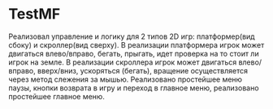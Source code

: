 # TestMF
Реализовал управление и логику для 2 типов 2D игр: платформер(вид сбоку) и скроллер(вид сверху). В реализации платформера игрок может двигаться влево/вправо, бегать, прыгать, идет проверка на то стоит ли игрок на земле. В реализации скроллера игрок может двигаться влево/вправо, вверх/вниз, ускоряться (бегать), вращение осуществляется через метод слежения за мышью.
Реализовано простейшее меню паузы, кнопки возврата в игру и переход в главное меню, реализовано простейшее главное меню.
